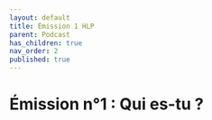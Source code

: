 ```yaml
---
layout: default
title: Émission 1 HLP
parent: Podcast
has_children: true
nav_order: 2
published: true
---
```

# Émission n°1 : Qui es-tu ?









